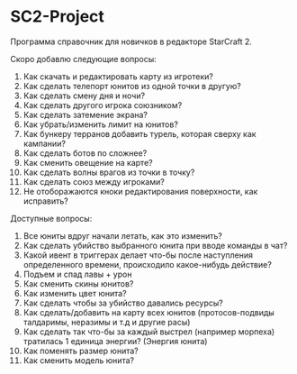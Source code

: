 # SC2-Project
Программа справочник для новичков в редакторе StarCraft 2.

Скоро добавлю следующие вопросы:
1) Как скачать и редактировать карту из игротеки?
2) Как сделать телепорт юнитов из одной точки в другую?
3) Как сделать смену дня и ночи?
4) Как сделать другого игрока союзником?
5) Как сделать затемение экрана?
6) Как убрать/изменить лимит на юнитов?
7) Как бункеру терранов добавить турель, которая сверху как кампании?
8) Как сделать ботов по сложнее?
9) Как сменить овещение на карте?
10) Как сделать волны врагов из точки в точку?
11) Как сделать союз между игроками?
12) Не отоборажаются кноки редактирования поверхности, как исправить?

Доступные вопросы:
1) Все юниты вдруг начали летать, как это изменить?
2) Как сделать убийство выбранного юнита при вводе команды в чат?
3) Какой ивент в триггерах делает что-бы после наступления определенного времени, происходило какое-нибудь действие?
4) Подъем и спад лавы + урон
5) Как сменить скины юнитов?
6) Как изменить цвет юнита?
7) Как сделать чтобы за убийство давались ресурсы?
8) Как сделать/добавить на карту всех юнитов (протосов-подвиды талдаримы, неразимы и т.д и другие расы)
9) Как сделать так что-бы за каждый выстрел (например морпеха) тратилась 1 единица энергии? (Энергия юнита)
10) Как поменять размер юнита?
11) Как сменить модель юнита?
